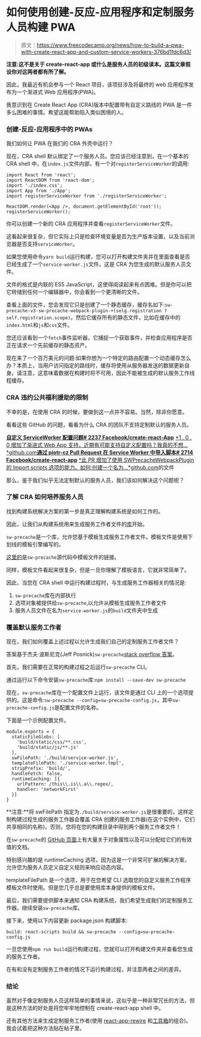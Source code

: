 # 如何使用创建-反应-应用程序和定制服务人员构建 PWA

> 原文：<https://www.freecodecamp.org/news/how-to-build-a-pwa-with-create-react-app-and-custom-service-workers-376bd1fdc6d3/>

**注意:这不是关于 create-react-app 或什么是服务人员的初级读本。这篇文章假设你对这两者都有所了解。**

因此，我最近有机会参与一个 React 项目，该项目涉及将最终的 web 应用程序发布为一个渐进式 Web 应用程序(PWA)。

我意识到在 Create React App (CRA)版本中配置带有自定义路线的 PWA 是一件多么困难的事情。希望这能帮助陷入类似困境的人。

### **创建-反应-应用程序中的 PWAs**

我们如何让 PWA 在我们的 CRA 外壳中运行？

现在，CRA shell 默认绑定了一个服务人员。您应该已经注意到，在一个基本的 CRA shell 中，在`index.js`文件内部，有一个对`registerServiceWorker`的调用:

```
import React from 'react';
import ReactDOM from 'react-dom';
import './index.css';
import App from './App';
import registerServiceWorker from './registerServiceWorker';

ReactDOM.render(<App />, document.getElementById('root'));
registerServiceWorker();
```

你可以创建一个新的 CRA 应用程序并查看`registerServiceWorker`文件。

这看起来很复杂，但它实际上只是检查环境变量是否为生产版本设置，以及当前浏览器是否支持`serviceWorker`。

如果您使用命令`yarn build`运行构建，您可以打开构建文件夹并在里面查看是否已经生成了一个`service-worker.js`文件。这是 CRA 为您生成的默认服务人员文件。

文件的格式是内联的 ES5 JavaScript，这使得阅读起来有点困难。但是你可以把它转储到任何一个编辑器中，你会看到一个更清晰的文件。

查看上面的文件，您会发现它只是创建了一个静态缓存，缓存名如下:`sw-precache-v3-sw-precache-webpack-plugin-+(selg.registration ? self.registration.scope)`。然后它缓存所有的静态文件，比如在缓存中的`index.html`和`js`和`css`文件。

您还应该看到一个`fetch`事件监听器，它捕捉一个获取事件，并检查应用程序是否正在请求一个先前缓存的静态资产。

现在来了一个百万美元的问题:如果你想为一个特定的路由配置一个动态缓存怎么办？本质上，当用户访问指定的路线时，缓存将使用从服务器发送的数据更新自身。请注意，这意味着数据在构建时将不可用，因此不能被生成的默认服务工作线程缓存。

### **CRA 违约公共福利援助的限制**

不幸的是，在使用 CRA 的时候，要做到这一点并不容易。当然，除非你愿意。

看看这些 GitHub 的问题，看看为什么 CRA 的团队不支持定制默认的服务人员。

[**自定义 ServiceWorker 配置问题# 2237 Facebook/create-react-App**](https://github.com/facebook/create-react-app/issues/2237)
[*1 . 0 . 0 增加了渐进式 Web App 支持，近期有可能支持自定义配置吗？我真的不想…*github.com](https://github.com/facebook/create-react-app/issues/2237)[**通过 piotr-cz Pull Request 在 Service Worker 中导入脚本# 2714 Facebook/create-react-app**](https://github.com/facebook/create-react-app/pull/2714)
[*此 PR 增加了使用 SWPrecacheWebpackPlugin 的 Import scripts 选项的能力。如何:创建一个名为…*github.com](https://github.com/facebook/create-react-app/pull/2714)的文件

那么，鉴于我们似乎无法定制默认的服务人员，我们该如何解决这个问题呢？

### **了解 CRA 如何培养服务人员**

找到构建系统解决方案的第一步是真正理解构建系统是如何工作的。

因此，让我们从构建系统用来生成服务工作者文件的[库](https://github.com/GoogleChromeLabs/sw-precache)开始。

`sw-precache`是一个库，允许您基于模板生成服务工作者文件。模板文件是使用下划线的模板引擎编写的。

[这里的](https://github.com/GoogleChromeLabs/sw-precache/blob/master/service-worker.tmpl)是`sw-precache`源代码中模板文件的链接。

同样，模板文件看起来很复杂，但是一旦你理解了模板语言，它就非常简单了。

因此，当您在 CRA shell 中运行构建过程时，与生成服务工作器相关的情况是:

1.  `sw-precache`库在内部执行
2.  选项对象被提供给`sw-precache`,以允许从模板生成服务工作者文件
3.  服务人员文件在名为`service-worker.js`的`build`文件夹中生成

### **覆盖默认服务工作者**

现在，我们如何覆盖上述过程以允许生成我们自己的定制服务工作者文件？

答案基于杰夫·波斯尼克(Jeff Posnick)`sw-precache`[stack overflow 答案](https://stackoverflow.com/questions/47636757/add-more-service-worker-functionality-with-create-react-app?rq=1)。

首先，我们需要在正常的构建过程之后运行`sw-precache` CLI。

通过运行以下命令安装`sw-precache`库:`npm install --save-dev sw-precache`

现在，`sw-precache`库在一个配置文件上运行，该文件是通过 CLI 上的一个选项提供的。这是命令:`sw-precache --config=sw-precache-config.js`，其中`sw-precache-config.js`是配置文件的名称。

下面是一个示例配置文件。

```
module.exports = {
  staticFileGlobs: [
    'build/static/css/**.css',
    'build/static/js/**.js'
  ],
  swFilePath: './build/service-worker.js',
  templateFilePath: './service-worker.tmpl',
  stripPrefix: 'build/',
  handleFetch: false,
  runtimeCaching: [{
    urlPattern: /this\\.is\\.a\\.regex/,
    handler: 'networkFirst'
  }]
}
```

**注意:**将 swFilePath 指定为`./build/service-worker.js`是很重要的，这样定制构建过程生成的服务工作器会覆盖 CRA 创建的服务工作器(在这个实例中，它们共享相同的名称)。否则，您将在您的构建目录中得到两个服务工作者文件！

在`sw-precache`的 [GitHub 页面](https://github.com/GoogleChromeLabs/sw-precache)上有大量关于对象属性以及可以分配给它们的有效值的文档。

特别感兴趣的是 runtimeCaching 选项，因为这是一个非常可扩展的解决方案，允许您为服务人员定义自定义规则来响应动态内容。

templateFilePath 是一个选项，用于在您希望 CLI 选取您的自定义服务工作程序模板文件时使用。但是您几乎总是要使用库本身提供的模板文件。

最后，我们需要提供脚本来通知 CRA 构建系统，我们希望生成我们的定制服务工作器。继续安装`sw-precache`库。

接下来，使用以下内容更新 package.json 构建脚本:

`build: react-scripts build && sw-precache --config=sw-precache-config.js`

一旦您使用`npm run build`运行构建过程，您就可以打开构建文件夹并查看您生成的服务工作者。

在有和没有定制服务工作者的情况下运行构建过程，并注意两者之间的差异。

### **结论**

虽然对于像定制服务人员这样简单的事情来说，这似乎是一种非常冗长的方法，但是这种方法的好处是将您牢牢地控制在 create-react-app shell 中。

还有其他方法来生成定制服务工作者(使用 [react-app-rewire](https://github.com/timarney/react-app-rewired) 和[工具箱](https://github.com/GoogleChrome/workbox)的组合)。我会试着把这种方法贴在帖子里。